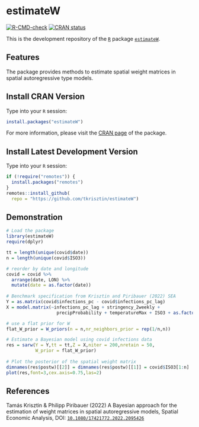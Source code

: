 # estimateW
<!-- badges: start -->
[![R-CMD-check](https://github.com/tkrisztin/estimateW/actions/workflows/check-standard.yaml/badge.svg)](https://github.com/tkrisztin/estimateW/actions/workflows/check-standard.yaml)
[![CRAN status](https://www.r-pkg.org/badges/version/estimateW)](https://CRAN.R-project.org/package=estimateW)
<!-- badges: end -->

This is the development repository of the [`R`](https://www.r-project.org/) package [`estimateW`](https://cran.r-project.org/package=estimateW).

## Features

The package provides methods to estimate spatial weight matrices in spatial autoregressive type models.

## Install CRAN Version

Type into your `R` session:

```r
install.packages("estimateW")
```

For more information, please visit the [CRAN page](https://cran.r-project.org/package=estimateW) of the package.

## Install Latest Development Version

Type into your `R` session:

```r
if (!require("remotes")) {
  install.packages("remotes")
}
remotes::install_github(
  repo = "https://github.com/tkrisztin/estimateW")
```

## Demonstration

```r
# Load the package
library(estimateW)
require(dplyr)

tt = length(unique(covid$date))
n = length(unique(covid$ISO3))

# reorder by date and longitude
covid = covid %>% 
  arrange(date, LON) %>%
  mutate(date = as.factor(date))
  
# Benchmark specification from Krisztin and Piribauer (2022) SEA
Y = as.matrix(covid$infections_pc - covid$infections_pc_lag)
X = model.matrix(~infections_pc_lag + stringency_2weekly + 
                   precipProbability + temperatureMax + ISO3 + as.factor(date) + 0,data = covid)

# use a flat prior for W
flat_W_prior = W_priors(n = n,nr_neighbors_prior = rep(1/n,n))

# Estimate a Bayesian model using covid infections data
res = sarw(Y = Y,tt = tt,Z = X,niter = 200,nretain = 50,
           W_prior = flat_W_prior)
           
# Plot the posterior of the spatial weight matrix
dimnames(res$postw)[[2]] = dimnames(res$postw)[[1]] = covid$ISO3[1:n]
plot(res,font=3,cex.axis=0.75,las=2)
```

## References

Tamás Krisztin & Philipp Piribauer (2022) A Bayesian approach for the estimation of weight matrices in spatial autoregressive models, Spatial Economic Analysis, DOI: [`10.1080/17421772.2022.2095426`](https://doi.org/10.1080/17421772.2022.2095426) 
